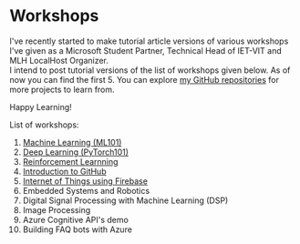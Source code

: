 # Workshops

I've recently started to make tutorial article versions of various workshops I've given as a Microsoft Student Partner, Technical Head of IET-VIT and MLH LocalHost Organizer.  
I intend to post tutorial versions of the list of workshops given below. As of now you can find the first 5. You can explore [my GitHub repositories](https://github.com/sumitrj?tab=repositories) for more projects to learn from.

Happy Learning!

List of workshops:

1. [Machine Learning (ML101)](https://github.com/sumitrj/Workshops/tree/master/ML101)
2. [Deep Learning (PyTorch101)](https://github.com/sumitrj/Workshops/tree/master/PyTorch101)
3. [Reinforcement Learnning](https://github.com/sumitrj/Workshops/tree/master/Reinforcement-Learning)
4. [Introduction to GitHub](https://github.com/sumitrj/Workshops/tree/master/How%20to:%20GitHub)
5. [Internet of Things using Firebase](https://github.com/sumitrj/Workshops/tree/master/IoT-Firebase)
6. Embedded Systems and Robotics 
7. Digital Signal Processing with Machine Learning (DSP)
8. Image Processing
9. Azure Cognitive API's demo
10. Building FAQ bots with Azure
